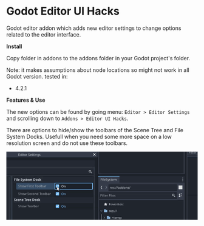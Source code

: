 # Godot Editor UI Hacks

Godot editor addon which adds new editor settings to change options related to the editor interface.

**Install** 

Copy folder in addons to the addons folder in your Godot project's folder.

Note: it makes assumptions about node locations so might not work in all Godot version. tested in:
- 4.2.1

**Features & Use**

The new options can be found by going menu: `Editor > Editor Settings` and scrolling down to `Addons > Editor UI Hacks`.

There are options to hide/show the toolbars of the Scene Tree and File System Docks. Usefull when you need some more space on a low resolution screen and do not use these toolbars.

![sample video](/img/000.gif)